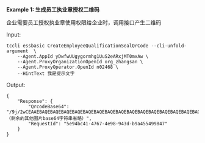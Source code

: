 **Example 1: 生成员工执业章授权二维码**

企业需要员工授权执业章使用权限给企业时，调用接口产生二维码

Input: 

```
tccli essbasic CreateEmployeeQualificationSealQrCode --cli-unfold-argument  \
    --Agent.AppId yDwfwUUgygormhg1UuS2eARxjMT0mxAw \
    --Agent.ProxyOrganizationOpenId org_zhangsan \
    --Agent.ProxyOperator.OpenId n02468 \
    --HintText 我是提示文字
```

Output: 
```
{
    "Response": {
        "QrcodeBase64": "/9j/2wCEAAEBAQEBAQEBAQEBAQEBAQEBAQEBAQEBAQEBAQEBAQEBAQEBAQEBAQEBAQEBAQEBAQEBAQ（剩余的其他图片base64字符串省略）",
        "RequestId": "5e94bc41-4767-4e98-943d-b9a455499847"
    }
}
```


